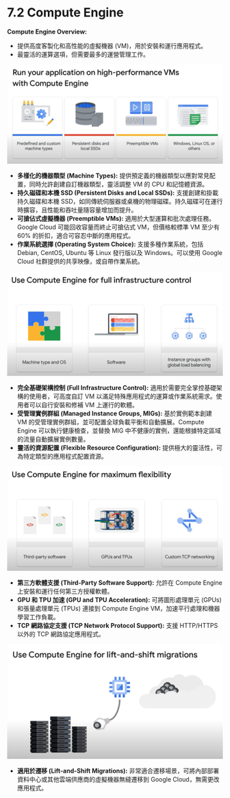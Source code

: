 # 7.2 Compute Engine

**Compute Engine Overview:**
- 提供高度客製化和高性能的虛擬機器 (VM)，用於安裝和運行應用程式。
- 最靈活的運算選項，但需要最多的運營管理工作。

![gh](https://raw.githubusercontent.com/SeanChenR/img_gif/main/myimage/1741673343000ggrk9q.png)

- **多樣化的機器類型 (Machine Types):** 提供預定義的機器類型以應對常見配置，同時允許創建自訂機器類型，靈活調整 VM 的 CPU 和記憶體資源。
- **持久磁碟和本機 SSD (Persistent Disks and Local SSDs):** 支援創建和掛載持久磁碟和本機 SSD，如同傳統伺服器或桌機的物理磁碟。持久磁碟可在運行時擴容，且性能和吞吐量隨容量增加而提升。
- **可搶佔式虛擬機器 (Preemptible VMs):** 適用於大型運算和批次處理任務。Google Cloud 可能回收容量而終止可搶佔式 VM，但價格較標準 VM 至少有 60% 的折扣，適合可容忍中斷的應用程式。
- **作業系統選擇 (Operating System Choice):** 支援多種作業系統，包括 Debian, CentOS, Ubuntu 等 Linux 發行版以及 Windows。可以使用 Google Cloud 社群提供的共享映像，或自帶作業系統。

![gh](https://raw.githubusercontent.com/SeanChenR/img_gif/main/myimage/174167340600005vche.png)

- **完全基礎架構控制 (Full Infrastructure Control):** 適用於需要完全掌控基礎架構的使用者，可高度自訂 VM 以滿足特殊應用程式的運算或作業系統需求。使用者可以自行安裝和修補 VM 上運行的軟體。
- **受管理實例群組 (Managed Instance Groups, MIGs):** 基於實例範本創建 VM 的受管理實例群組，並可配置全球負載平衡和自動擴展。Compute Engine 可以執行健康檢查，並替換 MIG 中不健康的實例，還能根據特定區域的流量自動擴展實例數量。
- **靈活的資源配置 (Flexible Resource Configuration):** 提供極大的靈活性，可為特定類型的應用程式配置資源。

![gh](https://raw.githubusercontent.com/SeanChenR/img_gif/main/myimage/1741673457000h90on2.png)

- **第三方軟體支援 (Third-Party Software Support):** 允許在 Compute Engine 上安裝和運行任何第三方授權軟體。
- **GPU 和 TPU 加速 (GPU and TPU Acceleration):** 可將圖形處理單元 (GPUs) 和張量處理單元 (TPUs) 連接到 Compute Engine VM，加速平行處理和機器學習工作負載。
- **TCP 網路協定支援 (TCP Network Protocol Support):** 支援 HTTP/HTTPS 以外的 TCP 網路協定應用程式。

![gh](https://raw.githubusercontent.com/SeanChenR/img_gif/main/myimage/1741673577000kojnyq.png)

- **適用於遷移 (Lift-and-Shift Migrations):** 非常適合遷移場景，可將內部部署資料中心或其他雲端供應商的虛擬機器無縫遷移到 Google Cloud，無需更改應用程式。
